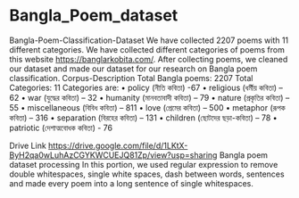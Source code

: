 # Bangla_Poem_dataset

Bangla-Poem-Classification-Dataset
We have collected 2207 poems with 11 different categories. We have collected different categories of poems from this website https://banglarkobita.com/. After collecting poems, we cleaned our dataset and made our dataset for our research on Bangla poem classification.
Corpus-Description
Total Bangla poems: 2207
Total Categories: 11
Categories are:
•	policy (নীতি কবিতা) -67
•	religious (ধর্মীয় কবিতা) – 62
•	war (যুদ্ধের কবিতা) – 32
•	humanity (মানবতাবাদী কবিতা) – 79
•	nature (প্রকৃতির কবিতা) – 55
•	miscellaneous (বিবিধ কবিতা) – 811
•	love (প্রেমের কবিতা) – 500
•	metaphor (রূপক কবিতা) – 316
•	separation (বিরহের কবিতা) – 131
•	children (ছোটদের ছড়া-কবিতা) – 78
•	patriotic (দেশাত্মবোধক কবিতা) - 76

Drive Link
https://drive.google.com/file/d/1LKtX-ByH2qa0wLuhAzCGYKWCUEJQ81Zp/view?usp=sharing
Bangla poem dataset processing
In this portion, we used regular expression to remove double whitespaces, single white spaces, dash between words, sentences and made every poem into a long sentence of single whitespaces.



